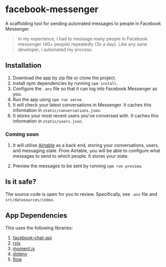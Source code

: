 # facebook-messenger
A scaffolding tool for sending automated messages to people in Facebook Messenger. 

> In my experience, I had to message many people in Facebook messenger (40+ people) repeatedly (3x a day). 
 > Like any sane developer, I automated my process.

## Installation

1. Download the app by zip file or clone the project.
2. Install npm dependencies by running `npm install`.
3. Configure the `.env` file so that it can log into Facebook Messenger as you.
4. Run the app using `npm run serve`. 
5. It will check your latest conversations in Messenger. It caches this information in `static/conversations.json`.
6. It stores your most recent users you've conversed with. It caches this information in `static/users.json`.

### Coming soon

1. It will utilise [Airtable](https://airtable.com) as a back end, storing your conversations, users, and messaging
state. From Airtable, you will be able to configure what messages to send to which people. It stores your state.


2. Preview the messages to be sent by running `npm run preview`. 
## Is it safe?

The source code is open for you to review. Specifically, see `.env` file and `src/datasources/index`.

## App Dependencies

This uses the following libraries:

1. [facebook-chat-api](https://github.com/Schmavery/facebook-chat-api/)
2. [rxjs](https://github.com/ReactiveX/rxjs)
3. [moment.js](https://github.com/moment/moment)
4. [dotenv](https://www.npmjs.com/package/dotenv)
5. [flow](https://www.npmjs.com/package/flow-bin)
